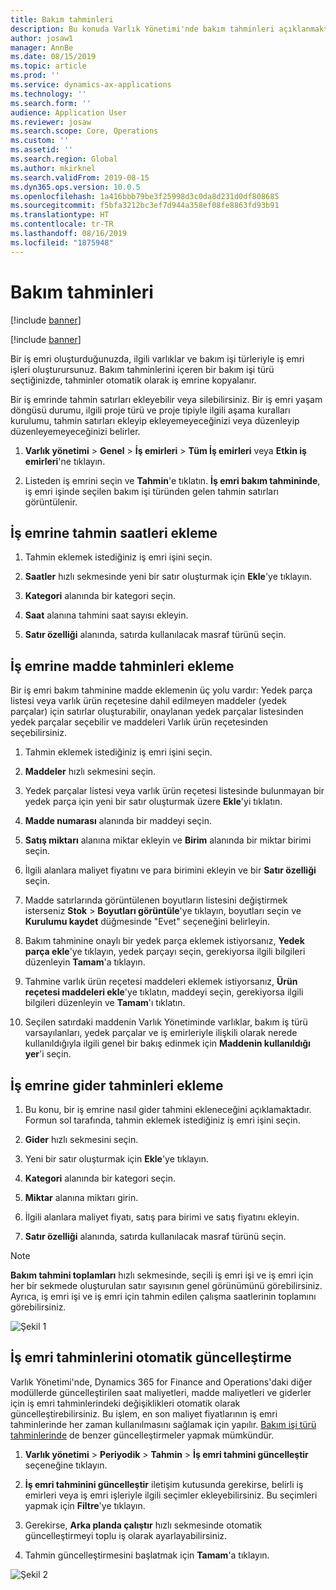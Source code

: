 ```yaml
---
title: Bakım tahminleri
description: Bu konuda Varlık Yönetimi'nde bakım tahminleri açıklanmaktadır.
author: josaw1
manager: AnnBe
ms.date: 08/15/2019
ms.topic: article
ms.prod: ''
ms.service: dynamics-ax-applications
ms.technology: ''
ms.search.form: ''
audience: Application User
ms.reviewer: josaw
ms.search.scope: Core, Operations
ms.custom: ''
ms.assetid: ''
ms.search.region: Global
ms.author: mkirknel
ms.search.validFrom: 2019-08-15
ms.dyn365.ops.version: 10.0.5
ms.openlocfilehash: 1a416bbb79be3f25998d3c0da8d231d0df808685
ms.sourcegitcommit: f5bfa3212bc3ef7d944a358ef08fe8863fd93b91
ms.translationtype: HT
ms.contentlocale: tr-TR
ms.lasthandoff: 08/16/2019
ms.locfileid: "1875948"
---
```

# <a name="maintenance-forecasts"></a>Bakım tahminleri

[!include [banner](../../includes/banner.md)]

[!include [banner](../../includes/preview-banner.md)]


Bir iş emri oluşturduğunuzda, ilgili varlıklar ve bakım işi türleriyle iş emri işleri oluşturursunuz. Bakım tahminlerini içeren bir bakım işi türü seçtiğinizde, tahminler otomatik olarak iş emrine kopyalanır.

Bir iş emrinde tahmin satırları ekleyebilir veya silebilirsiniz. Bir iş emri yaşam döngüsü durumu, ilgili proje türü ve proje tipiyle ilgili aşama kuralları kurulumu, tahmin satırları ekleyip ekleyemeyeceğinizi veya düzenleyip düzenleyemeyeceğinizi belirler. 

1. **Varlık yönetimi** > **Genel** > **İş emirleri** > **Tüm İş emirleri** veya **Etkin iş emirleri**'ne tıklayın.

2. Listeden iş emrini seçin ve **Tahmin**'e tıklatın. **İş emri bakım tahmininde**, iş emri işinde seçilen bakım işi türünden gelen tahmin satırları görüntülenir.


## <a name="add-hours-forecast-to-a-work-order"></a>İş emrine tahmin saatleri ekleme

1. Tahmin eklemek istediğiniz iş emri işini seçin.

2. **Saatler** hızlı sekmesinde yeni bir satır oluşturmak için **Ekle**'ye tıklayın.

3. **Kategori** alanında bir kategori seçin.

4. **Saat** alanına tahmini saat sayısı ekleyin.

5. **Satır özelliği** alanında, satırda kullanılacak masraf türünü seçin.


## <a name="add-items-forecast-to-a-work-order"></a>İş emrine madde tahminleri ekleme

Bir iş emri bakım tahminine madde eklemenin üç yolu vardır: Yedek parça listesi veya varlık ürün reçetesine dahil edilmeyen maddeler (yedek parçalar) için satırlar oluşturabilir, onaylanan yedek parçalar listesinden yedek parçalar seçebilir ve maddeleri Varlık ürün reçetesinden seçebilirsiniz.

1. Tahmin eklemek istediğiniz iş emri işini seçin.

2. **Maddeler** hızlı sekmesini seçin.

3. Yedek parçalar listesi veya varlık ürün reçetesi listesinde bulunmayan bir yedek parça için yeni bir satır oluşturmak üzere **Ekle**'yi tıklatın.

4. **Madde numarası** alanında bir maddeyi seçin.

5. **Satış miktarı** alanına miktar ekleyin ve **Birim** alanında bir miktar birimi seçin.

6. İlgili alanlara maliyet fiyatını ve para birimini ekleyin ve bir **Satır özelliği** seçin.

7. Madde satırlarında görüntülenen boyutların listesini değiştirmek isterseniz **Stok** > **Boyutları görüntüle**'ye tıklayın, boyutları seçin ve **Kurulumu kaydet** düğmesinde "Evet" seçeneğini belirleyin.

8. Bakım tahminine onaylı bir yedek parça eklemek istiyorsanız, **Yedek parça ekle**'ye tıklayın, yedek parçayı seçin, gerekiyorsa ilgili bilgileri düzenleyin **Tamam**'a tıklayın.

9. Tahmine varlık ürün reçetesi maddeleri eklemek istiyorsanız, **Ürün reçetesi maddeleri ekle**'ye tıklatın, maddeyi seçin, gerekiyorsa ilgili bilgileri düzenleyin ve **Tamam**'ı tıklatın.

10. Seçilen satırdaki maddenin Varlık Yönetiminde varlıklar, bakım iş türü varsayılanları, yedek parçalar ve iş emirleriyle ilişkili olarak nerede kullanıldığıyla ilgili genel bir bakış edinmek için **Maddenin kullanıldığı yer**'i seçin. 



## <a name="add-expense-forecast-to-a-work-order"></a>İş emrine gider tahminleri ekleme

1. Bu konu, bir iş emrine nasıl gider tahmini ekleneceğini açıklamaktadır. Formun sol tarafında, tahmin eklemek istediğiniz iş emri işini seçin.

2. **Gider** hızlı sekmesini seçin.

3. Yeni bir satır oluşturmak için **Ekle**'ye tıklayın.

4. **Kategori** alanında bir kategori seçin.

5. **Miktar** alanına miktarı girin.

6. İlgili alanlara maliyet fiyatı, satış para birimi ve satış fiyatını ekleyin.

7. **Satır özelliği** alanında, satırda kullanılacak masraf türünü seçin.

>[!NOTE]
>**Bakım tahmini toplamları** hızlı sekmesinde, seçili iş emri işi ve iş emri için her bir sekmede oluşturulan satır sayısının genel görünümünü görebilirsiniz. Ayrıca, iş emri işi ve iş emri için tahmin edilen çalışma saatlerinin toplamını görebilirsiniz.

![Şekil 1](media/06-work-orders.png)


## <a name="automatic-update-of-work-order-forecasts"></a>İş emri tahminlerini otomatik güncelleştirme

Varlık Yönetimi'nde, Dynamics 365 for Finance and Operations'daki diğer modüllerde güncelleştirilen saat maliyetleri, madde maliyetleri ve giderler için iş emri tahminlerindeki değişiklikleri otomatik olarak güncelleştirebilirsiniz. Bu işlem, en son maliyet fiyatlarının iş emri tahminlerinde her zaman kullanılmasını sağlamak için yapılır. [Bakım işi türü tahminlerinde](../setup-for-work-orders/job-groups-and-job-types-variants-trades-and-checklists.md) de benzer güncelleştirmeler yapmak mümkündür.

1. **Varlık yönetimi** > **Periyodik** > **Tahmin** > **İş emri tahmini güncelleştir** seçeneğine tıklayın.

2. **İş emri tahminini güncelleştir** iletişim kutusunda gerekirse, belirli iş emirleri veya iş emri işleriyle ilgili seçimler ekleyebilirsiniz. Bu seçimleri yapmak için **Filtre**'ye tıklayın.

3. Gerekirse, **Arka planda çalıştır** hızlı sekmesinde otomatik güncelleştirmeyi toplu iş olarak ayarlayabilirsiniz.

4. Tahmin güncelleştirmesini başlatmak için **Tamam**'a tıklayın.


![Şekil 2](media/07-work-orders.png)

